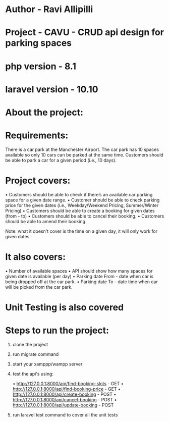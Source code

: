 # Author - Ravi Allipilli
# Project - CAVU - CRUD api design for parking spaces 
# php version - 8.1
# laravel version - 10.10

# About the project:
# Requirements:
There is a car park at the Manchester Airport.
The car park has 10 spaces available so only 10 cars can be parked at the same time. Customers 
should be able to park a car for a given period (i.e., 10 days).

# Project covers:
• Customers should be able to check if there’s an available car parking space for a given 
date range.
• Customer should be able to check parking price for the given dates (i.e., 
Weekday/Weekend Pricing, Summer/Winter Pricing)
• Customers should be able to create a booking for given dates (from - to)
• Customers should be able to cancel their booking.
• Customers should be able to amend their booking.

Note: what it doesn't cover is the time on a given day, it will only work for given dates

# It also covers:
• Number of available spaces
• API should show how many spaces for given date is available (per day)
• Parking date From - date when car is being dropped off at the car park.
• Parking date To - date time when car will be picked from the car park.

# Unit Testing is also covered

# Steps to run the project:
1. clone the project
2. run migrate command
3. start your xamppp/wampp server
4. test the api's using:

    • http://127.0.0.1:8000/api/find-booking-slots - GET
    • http://127.0.0.1:8000/api/find-booking-price - GET
    • http://127.0.0.1:8000/api/create-booking - POST
    • http://127.0.0.1:8000/api/cancel-booking - POST
    • http://127.0.0.1:8000/api/update-booking - POST
5. run laravel test command to cover all the unit tests

